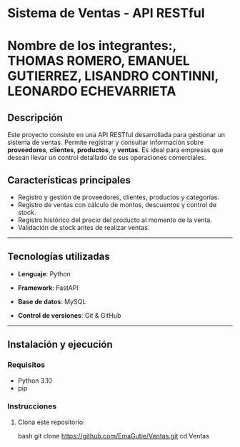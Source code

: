 # Sistema de Ventas - API RESTful

# Nombre de los integrantes:, THOMAS ROMERO, EMANUEL GUTIERREZ, LISANDRO CONTINNI, LEONARDO ECHEVARRIETA


## Descripción

Este proyecto consiste en una API RESTful desarrollada para gestionar un sistema de ventas. Permite registrar y consultar información sobre **proveedores**, **clientes**, **productos**, y **ventas**. Es ideal para empresas que desean llevar un control detallado de sus operaciones comerciales.

## Características principales

- Registro y gestión de proveedores, clientes, productos y categorías.
- Registro de ventas con cálculo de montos, descuentos y control de stock.
- Registro histórico del precio del producto al momento de la venta.
- Validación de stock antes de realizar ventas.

---

## Tecnologías utilizadas

- **Lenguaje**: Python
- **Framework**: FastAPI 
- **Base de datos**: MySQL

- **Control de versiones**: Git & GitHub

---

## Instalación y ejecución

### Requisitos

- Python 3.10 
- pip

### Instrucciones

1. Clona este repositorio:

   bash
   git clone https://github.com/EmaGutie/Ventas.git
   cd Ventas
